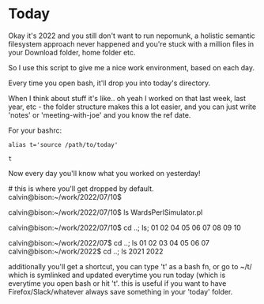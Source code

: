 # Today


Okay it's 2022 and you still don't want to run nepomunk, a holistic semantic
filesystem approach never happened and you're stuck with a million files in
your Download folder, home folder etc.

So I use this script to give me a nice work environment, based on each day.

Every time you open bash, it'll drop you into today's directory. 

When I think about stuff it's like.. oh yeah I worked on that last week, last
year, etc - the folder structure makes this a lot easier, and you can just write
'notes' or 'meeting-with-joe' and you know the ref date.

For your bashrc:
```
alias t='source /path/to/today'

t
```

Now every day you'll know what you worked on yesterday!

\# this is where you'll get dropped by default.
calvin@bison:~/work/2022/07/10$ 

calvin@bison:~/work/2022/07/10$ ls
WardsPerlSimulator.pl

calvin@bison:~/work/2022/07/10$ cd ..; ls;
01  02  04  05  06  07  08  09  10

calvin@bison:~/work/2022/07$ cd ..; ls
01  02  03  04  05  06  07
calvin@bison:~/work/2022$ cd ..; ls
2021  2022

additionally you'll get a shortcut, you can type 't' as a bash fn, or go to ~/t/
which is symlinked and updated everytime you run today (which is everytime you
open bash or hit 't'. this is useful if you want to have Firefox/Slack/whatever
always save something in your 'today' folder.
